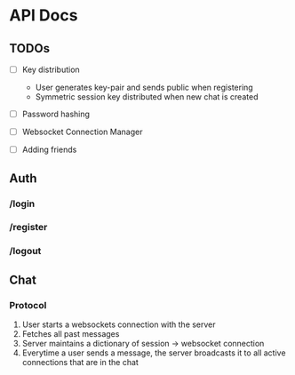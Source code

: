 # API Docs


## TODOs

- [ ] Key distribution
  - User generates key-pair and sends public when registering
  - Symmetric session key distributed when new chat is created
- [ ] Password hashing
- [ ] Websocket Connection Manager
- [ ] Adding friends











## Auth

### /login
### /register
### /logout


## Chat

### Protocol

1. User starts a websockets connection with the server
1. Fetches all past messages
1. Server maintains a dictionary of session -> websocket connection
1. Everytime a user sends a message, the server broadcasts it to all active connections that are in the chat
